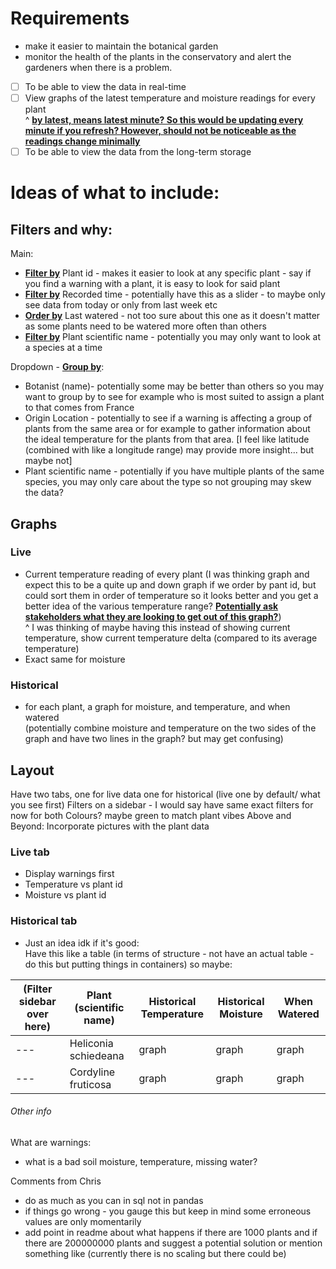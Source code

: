 # Requirements
- make it easier to maintain the botanical garden
- monitor the health of the plants in the conservatory and alert the gardeners when there is a problem.

* [ ] To be able to view the data in real-time
* [ ] View graphs of the latest temperature and moisture readings for every plant
<br>^ <u>**by latest, means latest minute? So this would be updating every minute if you refresh? However, should not be noticeable as the readings change minimally**</u>
* [ ] To be able to view the data from the long-term storage

# Ideas of what to include:

## Filters and why:
Main:
- <u>**Filter by**</u> Plant id - makes it easier to look at any specific plant - say if you find a warning with a plant, it is easy to look for said plant
- <u>**Filter by**</u> Recorded time - potentially have this as a slider - to maybe only see data from today or only from last week etc
- <u>**Order by**</u> Last watered - not too sure about this one as it doesn't matter as some plants need to be watered more often than others
- <u>**Filter by**</u> Plant scientific name - potentially you may only want to look at a species at a time

Dropdown - <u>**Group by**</u>:
- Botanist (name)- potentially some may be better than others so you may want to group by to see for example who is most suited to assign a plant to that comes from France
- Origin Location - potentially to see if a warning is affecting a group of plants from the same area or for example to gather information about the ideal temperature for the plants from that area. [I feel like latitude (combined with like a longitude range) may provide more insight... but maybe not]
- Plant scientific name - potentially if you have multiple plants of the same species, you may only care about the type so not grouping may skew the data?

## Graphs
### Live
- Current temperature reading of every plant (I was thinking graph and expect this to be a quite up and down graph if we order by pant id, but could sort them in order of temperature so it looks better and you get a better idea of the various temperature range? <u>**Potentially ask stakeholders what they are looking to get out of this graph?**</u>)
<br>^ I was thinking of maybe having this instead of showing current temperature, show current temperature delta (compared to its average temperature)
- Exact same for moisture

### Historical
- for each plant, a graph for moisture, and temperature, and when watered
<br>(potentially combine moisture and temperature on the two sides of the graph and have two lines in the graph? but may get confusing)

## Layout
Have two tabs, one for live data one for historical (live one by default/ what you see first)
Filters on a sidebar - I would say have same exact filters for now for both
Colours? maybe green to match plant vibes
Above and Beyond: Incorporate pictures with the plant data

### Live tab
- Display warnings first
- Temperature vs plant id
- Moisture vs plant id

### Historical tab
- Just an idea idk if it's good:
<br>Have this like a table (in terms of structure - not have an actual table - do this but putting things in containers) so maybe:

(Filter sidebar over here)|Plant (scientific name)|Historical Temperature|Historical Moisture|When Watered|
---|----|----|----|----|
---|Heliconia schiedeana| graph | graph | graph |
---|Cordyline fruticosa| graph | graph | graph |



###### Other info
What are warnings:
- what is a bad soil moisture, temperature, missing water?

Comments from Chris
- do as much as you can in sql not in pandas
- if things go wrong - you gauge this but keep in mind some erroneous values are only momentarily
- add point in readme about what happens if there are 1000 plants and if there are 200000000 plants and suggest a potential solution or mention something like (currently there is no scaling but there could be)








